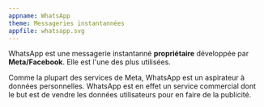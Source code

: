 ```yaml
---
appname: WhatsApp
theme: Messageries instantannées
appfile: whatsapp.svg
---
```


WhatsApp est une messagerie instantanné **propriétaire** développée par **Meta/Facebook**. Elle est l'une des plus utilisées.

Comme la plupart des services de Meta, WhatsApp est un aspirateur à données personnelles. WhatsApp est en effet un service commercial dont le but est de vendre les données utilisateurs pour en faire de la publicité. 